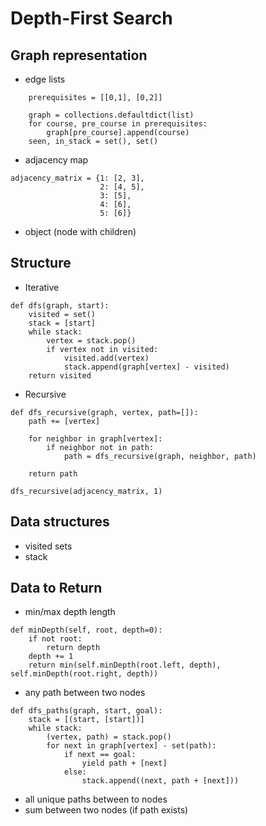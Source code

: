 # Depth-First Search

## Graph representation
* edge lists
```
    prerequisites = [[0,1], [0,2]]
    
    graph = collections.defaultdict(list)
    for course, pre_course in prerequisites:
        graph[pre_course].append(course)
    seen, in_stack = set(), set()

```
* adjacency map
```
adjacency_matrix = {1: [2, 3],
                    2: [4, 5],
                    3: [5],
                    4: [6],
                    5: [6]}                 
```
* object (node with children)

## Structure
* Iterative
```
def dfs(graph, start):
    visited = set()
    stack = [start]
    while stack:
        vertex = stack.pop()
        if vertex not in visited:
            visited.add(vertex)
            stack.append(graph[vertex] - visited)
    return visited
```
* Recursive
```
def dfs_recursive(graph, vertex, path=[]):
    path += [vertex]

    for neighbor in graph[vertex]:
        if neighbor not in path:
            path = dfs_recursive(graph, neighbor, path)

    return path
    
dfs_recursive(adjacency_matrix, 1)
```

## Data structures
* visited sets
* stack

## Data to Return
* min/max depth length
```
def minDepth(self, root, depth=0):
    if not root:
        return depth
    depth += 1
    return min(self.minDepth(root.left, depth), self.minDepth(root.right, depth))
```
* any path between two nodes
```
def dfs_paths(graph, start, goal):
    stack = [(start, [start])]
    while stack:
        (vertex, path) = stack.pop()
        for next in graph[vertex] - set(path):
            if next == goal:
                yield path + [next]
            else:
                stack.append((next, path + [next]))
```
* all unique paths between to nodes
* sum between two nodes (if path exists)
